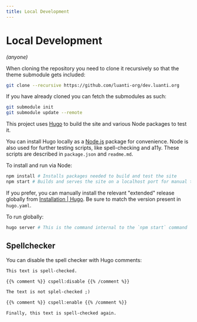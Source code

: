 ```yaml
---
title: Local Development
---
```


# Local Development

_(anyone)_

When cloning the repository you need to clone it recursively so that the theme submodule gets included:

```bash
git clone --recursive https://github.com/luanti-org/dev.luanti.org
```

If you have already cloned you can fetch the submodules as such:

```bash
git submodule init
git submodule update --remote
```

This project uses [Hugo](https://gohugo.io/) to build the site and various Node packages to test it.

You can install Hugo locally as a [Node.js](https://nodejs.org) package for convenience. Node is also used for further testing scripts, like spell-checking and a11y. These scripts are described in `package.json` and `readme.md`.

To install and run via Node:

```bash
npm install # Installs packages needed to build and test the site
npm start # Builds and serves the site on a localhost port for manual testing
```

If you prefer, you can manually install the relevant "extended" release globally from [Installation | Hugo](https://gohugo.io/installation/). Be sure to match the version present in `hugo.yaml`.

To run globally:

```bash
hugo server # This is the command internal to the `npm start` command
```

## Spellchecker

You can disable the spell checker with Hugo comments:

```md
This text is spell-checked.

{{% comment %}} cspell:disable {{% /comment %}}

The text is not splel-checked ;)

{{% comment %}} cspell:enable {{% /comment %}}

Finally, this text is spell-checked again.
```